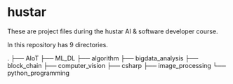 # hustar
These are project files during the hustar AI & software developer course.

In this repository has 9 directories.

.
├── AIoT
├── ML_DL
├── algorithm
├── bigdata_analysis
├── block_chain
├── computer_vision
├── csharp
├── image_processing
└── python_programming


